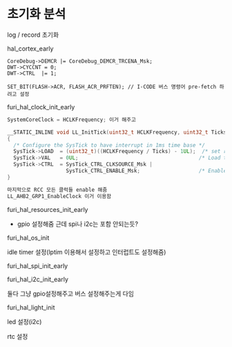 # 초기화 분석

log / record 초기화

hal_cortex_early

```
CoreDebug->DEMCR |= CoreDebug_DEMCR_TRCENA_Msk;
DWT->CYCCNT = 0;
DWT->CTRL  |= 1;

SET_BIT(FLASH->ACR, FLASH_ACR_PRFTEN); // I-CODE 버스 명령어 pre-fetch 하려고 설정
```

furi_hal_clock_init_early

```c
SystemCoreClock = HCLKFrequency; 이거 해주고 

__STATIC_INLINE void LL_InitTick(uint32_t HCLKFrequency, uint32_t Ticks)
{
  /* Configure the SysTick to have interrupt in 1ms time base */
  SysTick->LOAD  = (uint32_t)((HCLKFrequency / Ticks) - 1UL);  /* set reload register */
  SysTick->VAL   = 0UL;                                       /* Load the SysTick Counter Value */
  SysTick->CTRL  = SysTick_CTRL_CLKSOURCE_Msk |
                   SysTick_CTRL_ENABLE_Msk;                   /* Enable the Systick Timer */
}

마지막으로 RCC 모든 클럭들 enable 해줌
LL_AHB2_GRP1_EnableClock 이거 이용함
```

furi_hal_resources_init_early

- gpio 설정해줌 근데 spi나 i2c는 포함 안되는듯?

furi_hal_os_init

idle timer 설정(lptim 이용해서 설정하고 인터럽트도 설정해줌)

furi_hal_spi_init_early

furi_hal_i2c_init_early

둘다 그냥 gpio설정해주고 버스 설정해주는게 다임

furi_hal_light_init

led 설정(i2c)

rtc 설정